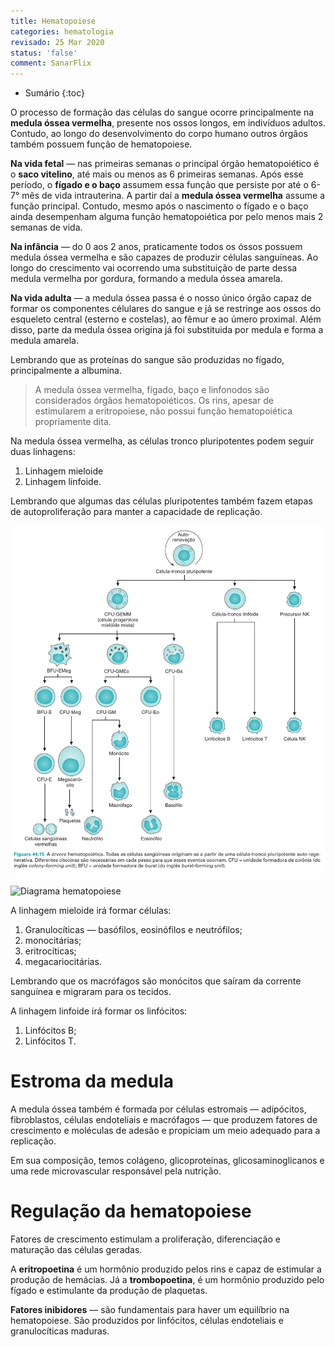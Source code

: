 ```yaml
---
title: Hematopoiese
categories: hematologia
revisado: 25 Mar 2020
status: 'false'
comment: SanarFlix
---
```


* Sumário
{:toc}

O processo de formação das células do sangue ocorre principalmente na **medula óssea vermelha**, presente nos ossos longos, em indivíduos adultos. Contudo, ao longo do desenvolvimento do corpo humano outros órgãos também possuem função de hematopoiese.

**Na vida fetal** — nas primeiras semanas o principal órgão hematopoiético é o **saco vitelino**, até mais ou menos as 6 primeiras semanas. Após esse período, o **fígado e o baço** assumem essa função que persiste por até o 6-7° mês de vida intrauterina. A partir daí a **medula óssea vermelha** assume a função principal. Contudo, mesmo após o nascimento o fígado e o baço ainda desempenham alguma função hematopoiética por pelo menos mais 2 semanas de vida.

**Na infância** — do 0 aos 2 anos, praticamente todos os óssos possuem medula óssea vermelha e são capazes de produzir células sanguíneas. Ao longo do crescimento vai ocorrendo uma substituição de parte dessa medula vermelha por gordura, formando a medula óssea amarela.

**Na vida adulta** — a medula óssea passa é o nosso único órgão capaz de formar os componentes célulares do sangue e já se restringe aos ossos do esqueleto central (esterno e costelas), ao fêmur e ao úmero proximal. Além disso, parte da medula óssea origina já foi substituida por medula e forma a medula amarela.

<span class='alert'>
Lembrando que as proteínas do sangue são produzidas no fígado, principalmente a albumina.
</span>

> A medula óssea vermelha, fígado, baço e linfonodos são considerados órgãos hematopoiéticos. Os rins, apesar de estimularem a eritropoiese, não possui função hematopoiética propriamente dita.

Na medula óssea vermelha, as células tronco pluripotentes podem seguir duas linhagens: 

1. Linhagem mieloide
2. Linhagem linfoide.

Lembrando que algumas das células pluripotentes também fazem etapas de autoproliferação para manter a capacidade de replicação.

![Hematopoiese](/assets/hematologia/hematopoiese.png)

![Diagrama hematopoiese](/assets/hematologia/diagrama.svg)

A linhagem mieloide irá formar células:

1. Granulocíticas — basófilos, eosinófilos e neutrófilos;
2. monocitárias;
3. eritrocíticas;
4. megacariocitárias.

Lembrando que os macrófagos são monócitos que saíram da corrente sanguínea e migraram para os tecidos.

A linhagem linfoide irá formar os linfócitos:

1. Linfócitos B;
2. Linfócitos T.

# Estroma da medula

A medula óssea também é formada por células estromais — adipócitos, fibroblastos, células endoteliais e macrófagos — que produzem fatores de crescimento e moléculas de adesão e propiciam um meio adequado para a replicação.

Em sua composição, temos colágeno, glicoproteínas, glicosaminoglicanos e uma rede microvascular responsável pela nutrição.

# Regulação da hematopoiese

Fatores de crescimento estimulam a proliferação, diferenciação e maturação das células geradas.

A **eritropoetina** é um hormônio produzido pelos rins e capaz de estimular a produção de hemácias. Já a **trombopoetina**, é um hormônio produzido pelo fígado e estimulante da produção de plaquetas.

**Fatores inibidores** — são fundamentais para haver um equilíbrio na hematopoiese. São produzidos por linfócitos, células endoteliais e granulocíticas maduras.